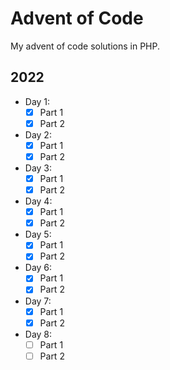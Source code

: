 # Advent of Code
My advent of code solutions in PHP.
## 2022
- Day 1:
  - [x] Part 1
  - [x] Part 2
- Day 2:
  - [x] Part 1
  - [x] Part 2
- Day 3:
  - [x] Part 1
  - [x] Part 2
- Day 4:
  - [x] Part 1
  - [x] Part 2
- Day 5:
  - [x] Part 1
  - [x] Part 2
- Day 6:
  - [x] Part 1
  - [x] Part 2
- Day 7:
  - [x] Part 1
  - [x] Part 2
- Day 8:
  - [ ] Part 1
  - [ ] Part 2
